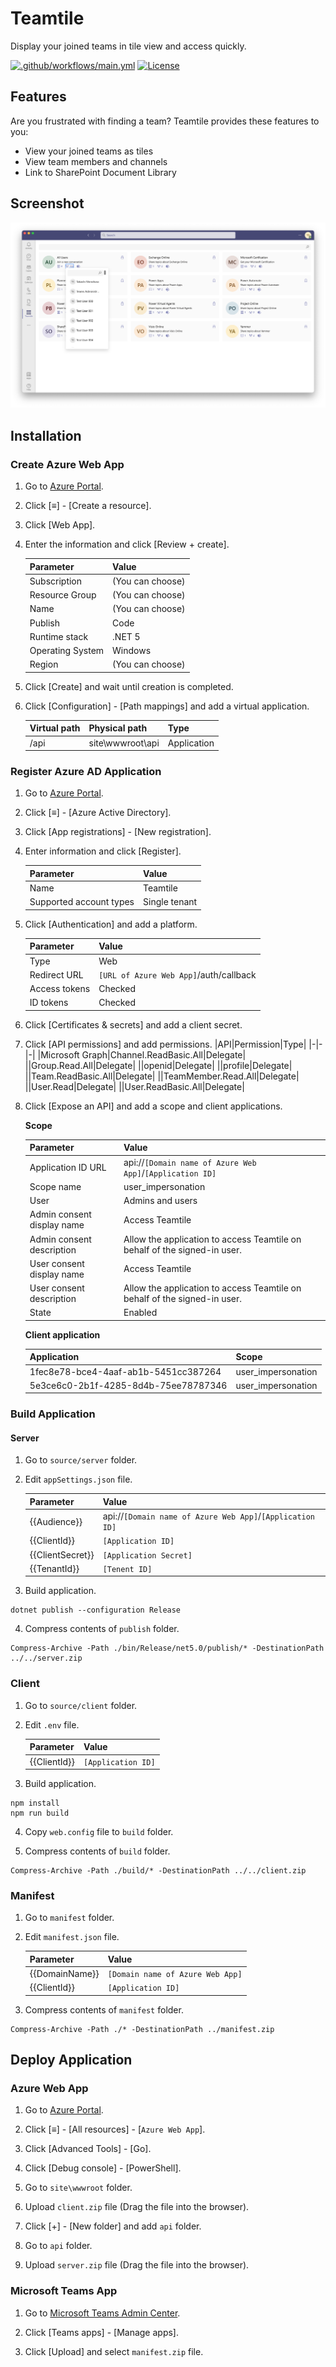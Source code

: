# Teamtile

Display your joined teams in tile view and access quickly.

[![.github/workflows/main.yml](https://github.com/karamem0/teamtile/actions/workflows/main.yml/badge.svg)](https://github.com/karamem0/teamtile/actions/workflows/main.yml)
[![License](https://img.shields.io/github/license/karamem0/teamtile.svg)](https://github.com/karamem0/teamtile/blob/master/LICENSE)

## Features

Are you frustrated with finding a team? Teamtile provides these features to you:

- View your joined teams as tiles
- View team members and channels
- Link to SharePoint Document Library

## Screenshot

![screenshot](./screenshot.png)

## Installation

### Create Azure Web App

1. Go to [Azure Portal](https://portal.azure.com).

2. Click \[≡\] - \[Create a resource\].

3. Click \[Web App\].

4. Enter the information and click \[Review + create\].

    |Parameter|Value|
    |-|-|
    |Subscription|(You can choose)|
    |Resource Group|(You can choose)|
    |Name|(You can choose)|
    |Publish|Code|
    |Runtime stack|.NET 5|
    |Operating System|Windows|
    |Region|(You can choose)|

5. Click \[Create\] and wait until creation is completed.

6. Click \[Configuration\] - \[Path mappings\] and add a virtual application.

    |Virtual path|Physical path|Type|
    |-|-|-|
    |/api|site\wwwroot\api|Application|

### Register Azure AD Application

1. Go to [Azure Portal](https://portal.azure.com).

2. Click \[≡\] - \[Azure Active Directory\].

3. Click \[App registrations\] - \[New registration\].

4. Enter information and click \[Register\].

    |Parameter|Value|
    |-|-|
    |Name|Teamtile|
    |Supported account types|Single tenant|

5. Click \[Authentication\] and add a platform.

    |Parameter|Value|
    |-|-|
    |Type|Web|
    |Redirect URL|`[URL of Azure Web App]`/auth/callback|
    |Access tokens|Checked|
    |ID tokens|Checked|

6. Click \[Certificates & secrets\] and add a client secret.

7. Click \[API permissions\] and add permissions.
    |API|Permission|Type|
    |-|-|-|
    |Microsoft Graph|Channel.ReadBasic.All|Delegate|
    ||Group.Read.All|Delegate|
    ||openid|Delegate|
    ||profile|Delegate|
    ||Team.ReadBasic.All|Delegate|
    ||TeamMember.Read.All|Delegate|
    ||User.Read|Delegate|
    ||User.ReadBasic.All|Delegate|

8. Click \[Expose an API\] and add a scope and client applications.

    **Scope**

    |Parameter|Value|
    |-|-|
    |Application ID URL|api://`[Domain name of Azure Web App]`/`[Application ID]`|
    |Scope name|user_impersonation|
    |User|Admins and users|
    |Admin consent display name|Access Teamtile|
    |Admin consent description|Allow the application to access Teamtile on behalf of the signed-in user.|
    |User consent display name|Access Teamtile|
    |User consent description|Allow the application to access Teamtile on behalf of the signed-in user.|
    |State|Enabled|

    **Client application**

    |Application|Scope|
    |-|-|
    |1fec8e78-bce4-4aaf-ab1b-5451cc387264|user_impersonation|
    |5e3ce6c0-2b1f-4285-8d4b-75ee78787346|user_impersonation|

### Build Application

#### Server

1. Go to `source/server` folder.

2. Edit `appSettings.json` file.

    |Parameter|Value|
    |-|-|
    |{{Audience}}|api://`[Domain name of Azure Web App]`/`[Application ID]`|
    |{{ClientId}}|`[Application ID]`|
    |{{ClientSecret}}|`[Application Secret]`|
    |{{TenantId}}|`[Tenent ID]`|

3. Build application.

```
dotnet publish --configuration Release
```

4. Compress contents of `publish` folder.

```
Compress-Archive -Path ./bin/Release/net5.0/publish/* -DestinationPath ../../server.zip
```

### Client

1. Go to `source/client` folder.

2. Edit `.env` file.

    |Parameter|Value|
    |-|-|
    |{{ClientId}}|`[Application ID]`|

3. Build application.

```
npm install
npm run build
```

4. Copy `web.config` file to `build` folder.

5. Compress contents of `build` folder.

```
Compress-Archive -Path ./build/* -DestinationPath ../../client.zip
```

### Manifest

1. Go to `manifest` folder.

2. Edit `manifest.json` file.

    |Parameter|Value|
    |-|-|
    |{{DomainName}}|`[Domain name of Azure Web App]`|
    |{{ClientId}}|`[Application ID]`|

3. Compress contents of `manifest` folder.

```
Compress-Archive -Path ./* -DestinationPath ../manifest.zip
```

## Deploy Application

### Azure Web App

1. Go to [Azure Portal](https://portal.azure.com).

2. Click \[≡\] - \[All resources\] - \[`Azure Web App`\].

3. Click \[Advanced Tools\] - \[Go\].

4. Click \[Debug console\] - \[PowerShell\].

5. Go to `site\wwwroot` folder.

6. Upload `client.zip` file (Drag the file into the browser).

7. Click \[+\] - \[New folder\] and add `api` folder.

8. Go to `api` folder.

9. Upload `server.zip` file (Drag the file into the browser).

### Microsoft Teams App

1. Go to [Microsoft Teams Admin Center](https://admin.teams.microsoft.com/).

2. Click \[Teams apps\] - \[Manage apps\].

3. Click \[Upload\] and select `manifest.zip` file.
